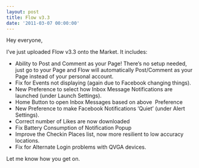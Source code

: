 ```yaml
---
layout: post
title: Flow v3.3
date: '2011-03-07 00:00:00'
---
```


Hey everyone,

I&#8217;ve just uploaded Flow v3.3 onto the Market. It includes:

*   Ability to Post and Comment as your Page! There&#8217;s no setup needed, just go to your Page and Flow will automatically Post/Comment as your Page instead of your personal account.
*   Fix for Events not displaying (again due to Facebook changing things).
*   New Preference to select how Inbox Message Notifications are launched (under Launch Settings).
*   Home Button to open Inbox Messages based on above  Preference
*   New Preference to make Facebook Notifications &#8216;Quiet&#8217; (under Alert Settings).
*   Correct number of Likes are now downloaded
*   Fix Battery Consumption of Notification Popup
*   Improve the Checkin Places list, now more resilient to low accuracy locations.
*   Fix for Alternate Login problems with QVGA devices.

Let me know how you get on.